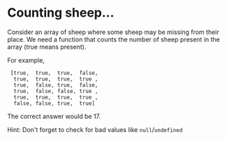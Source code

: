 # Counting sheep...

Consider an array of sheep where some sheep may be missing from their place. We need a function that counts the number of sheep present in the array (true means present).

For example,

```
 [true,  true,  true,  false,
  true,  true,  true,  true ,
  true,  false, true,  false,
  true,  false, false, true ,
  true,  true,  true,  true ,
  false, false, true,  true]
```

The correct answer would be 17.

Hint: Don't forget to check for bad values like `null`/`undefined`

